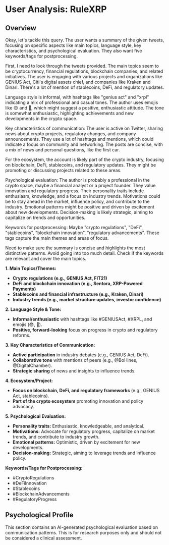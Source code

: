 # User Analysis: RuleXRP

## Overview

<think>
Okay, let's tackle this query. The user wants a summary of the given tweets, focusing on specific aspects like main topics, language style, key characteristics, and psychological evaluation. They also want five keywords/tags for postprocessing.

First, I need to look through the tweets provided. The main topics seem to be cryptocurrency, financial regulations, blockchain companies, and related initiatives. The user is engaging with various projects and organizations like GENIUS Act, Citi's digital assets chief, and companies like Kraken and Dinari. There's a lot of mention of stablecoins, DeFi, and regulatory updates.

Language style is informal, with hashtags like "genius act" and "xrpl" indicating a mix of professional and casual tones. The author uses emojis like 😊 and 🎉, which might suggest a positive, enthusiastic attitude. The tone is somewhat enthusiastic, highlighting achievements and new developments in the crypto space.

Key characteristics of communication: The user is active on Twitter, sharing news about crypto projects, regulatory changes, and company announcements. They use a lot of hashtags and mentions, which could indicate a focus on community and networking. The posts are concise, with a mix of news and personal questions, like the first car.

For the ecosystem, the account is likely part of the crypto industry, focusing on blockchain, DeFi, stablecoins, and regulatory updates. They might be promoting or discussing projects related to these areas.

Psychological evaluation: The author is probably a professional in the crypto space, maybe a financial analyst or a project founder. They value innovation and regulatory progress. Their personality traits include enthusiasm, knowledge, and a focus on industry trends. Motivations could be to stay ahead in the market, influence policy, and contribute to the industry. Emotional patterns might be positive and driven by excitement about new developments. Decision-making is likely strategic, aiming to capitalize on trends and opportunities.

Keywords for postprocessing: Maybe "crypto regulations", "DeFi", "stablecoins", "blockchain innovation", "regulatory advancements". These tags capture the main themes and areas of focus.

Need to make sure the summary is concise and highlights the most distinctive patterns. Avoid going into too much detail. Check if the keywords are relevant and cover the main topics.
</think>

**1. Main Topics/Themes:**  
- **Crypto regulations (e.g., GENIUS Act, FIT21)**  
- **DeFi and blockchain innovation (e.g., Sentora, XRP-Powered Payments)**  
- **Stablecoins and financial infrastructure (e.g., Kraken, Dinari)**  
- **Industry trends (e.g., market structure updates, investor confidence)**  

**2. Language Style & Tone:**  
- **Informal/enthusiastic** with hashtags like #GENIUSAct, #XRPL, and emojis (😎, 🎉).  
- **Positive, forward-looking** focus on progress in crypto and regulatory reforms.  

**3. Key Characteristics of Communication:**  
- **Active participation** in industry debates (e.g., GENIUS Act, DeFi).  
- **Collaborative tone** with mentions of peers (e.g., @BoHines, @DigitalChamber).  
- **Strategic sharing** of news and insights to influence trends.  

**4. Ecosystem/Project:**  
- **Focus on blockchain, DeFi, and regulatory frameworks** (e.g., GENIUS Act, stablecoins).  
- **Part of the crypto ecosystem** promoting innovation and policy advocacy.  

**5. Psychological Evaluation:**  
- **Personality traits:** Enthusiastic, knowledgeable, and analytical.  
- **Motivations:** Advocate for regulatory progress, capitalize on market trends, and contribute to industry growth.  
- **Emotional patterns:** Optimistic, driven by excitement for new developments.  
- **Decision-making:** Strategic, aiming to leverage trends and influence policy.  

**Keywords/Tags for Postprocessing:**  
- #CryptoRegulations  
- #DeFiInnovation  
- #Stablecoins  
- #BlockchainAdvancements  
- #RegulatoryProgress

## Psychological Profile

This section contains an AI-generated psychological evaluation based on communication patterns. This is for research purposes only and should not be considered a clinical assessment.